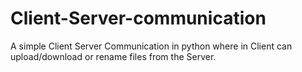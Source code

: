 # Client-Server-communication
A simple Client Server Communication in python where in Client can upload/download or rename files from the Server.
